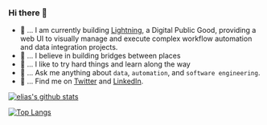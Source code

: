 ### Hi there 👋

- 🐤 ... I am currently building [Lightning](https://demo.openfn.org/), a Digital Public Good, providing a web UI to visually manage and execute complex workflow automation and data integration projects.
- 🌁 ... I believe in building bridges between places
- 🏃 ... I like to try hard things and learn along the way
- 💬 ... Ask me anything about `data`, `automation`, and `software engineering`.
- 💌 ... Find me on [Twitter](https://twitter.com/eliaswalyba) and [LinkedIn](https://www.linkedin.com/in/eliaswalyba/).

[![elias's github stats](https://github-readme-stats.vercel.app/api?username=elias-ba&show_icons=true&count_private=true&line_height=30&theme=transparent&card_width=1000)](https://github.com/anuraghazra/github-readme-stats)

[![Top Langs](https://github-readme-stats.vercel.app/api/top-langs/?username=elias-ba&line_height=30&theme=transparent&card_width=1000&layout=compact)](https://github.com/anuraghazra/github-readme-stats)
